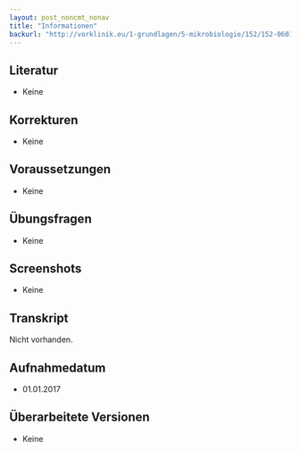 ```yaml
---
layout: post_noncmt_nonav
title: "Informationen"
backurl: "http://vorklinik.eu/1-grundlagen/5-mikrobiologie/152/152-0601a-bakteriophagen-lysogenie-transduktion"
---
```


## Literatur

- Keine

## Korrekturen

- Keine

## Voraussetzungen

- Keine

## Übungsfragen

- Keine

## Screenshots

- Keine

## Transkript

Nicht vorhanden.

## Aufnahmedatum
- 01.01.2017

## Überarbeitete Versionen

- Keine




